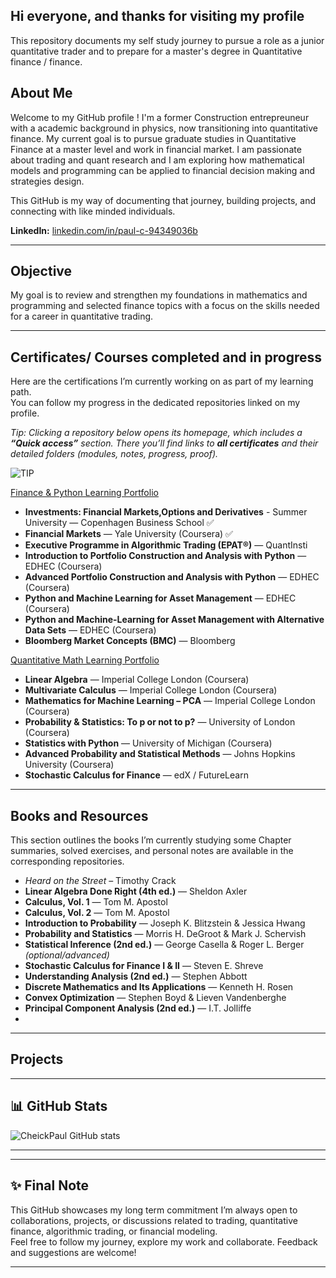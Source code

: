 ## Hi everyone, and thanks for visiting my profile

This repository documents my self study journey to pursue a role as a junior quantitative trader and to prepare for a master's degree in Quantitative finance / finance.

##  About Me 

Welcome to my GitHub profile ! I'm a former Construction entrepreuneur with a academic background in physics, now transitioning into quantitative finance. My current goal is to pursue graduate studies in Quantitative Finance at a master level and work in financial market. I am passionate about trading and quant research and I am exploring how mathematical models and programming can be applied to financial decision making and strategies design.

This GitHub is my way of documenting that journey, building projects, and connecting with like minded individuals.

**LinkedIn:** [linkedin.com/in/paul-c-94349036b](https://www.linkedin.com/in/paul-c-94349036b/)  

---

## Objective

My goal is to review and strengthen my foundations in mathematics and programming and selected finance topics with a focus on the skills needed for a career in quantitative trading.


---

##  Certificates/ Courses completed and in progress

Here are the certifications I’m currently working on as part of my learning path.  
You can follow my progress in the dedicated repositories linked on my profile.



*Tip: Clicking a repository below opens its homepage, which includes a **“Quick access”** section. There you’ll find links to **all certificates** and their detailed folders (modules, notes, progress, proof).*

![TIP](https://img.shields.io/badge/TIP-Quick%20Access-green)


[Finance & Python Learning Portfolio](https://github.com/CheickPaul/Finance-Python-Learning-Portfolio)
- **Investments: Financial Markets,Options and Derivatives** - Summer University — Copenhagen Business School  ✅
- **Financial Markets** — Yale University (Coursera)  ✅
- **Executive Programme in Algorithmic Trading (EPAT®)** — QuantInsti  
- **Introduction to Portfolio Construction and Analysis with Python** — EDHEC (Coursera)
- **Advanced Portfolio Construction and Analysis with Python** — EDHEC  (Coursera)
- **Python and Machine Learning for Asset Management** — EDHEC (Coursera)
- **Python and Machine-Learning for Asset Management with Alternative Data Sets** — EDHEC (Coursera)
- **Bloomberg Market Concepts (BMC)** — Bloomberg  

[Quantitative Math Learning Portfolio](https://github.com/CheickPaul/Quantitative-Math-Learning-Portfolio)  

- **Linear Algebra** — Imperial College London  (Coursera)
- **Multivariate Calculus** — Imperial College London (Coursera)
- **Mathematics for Machine Learning – PCA** — Imperial College London  (Coursera)
- **Probability & Statistics: To p or not to p?** — University of London (Coursera)
- **Statistics with Python** — University of Michigan  (Coursera)
- **Advanced Probability and Statistical Methods** — Johns Hopkins University (Coursera)
- **Stochastic Calculus for Finance** — edX / FutureLearn  
---

## Books and Resources

This section outlines the books I’m currently studying 
some Chapter summaries, solved exercises, and personal notes are available in the corresponding repositories.

- *Heard on the Street* – Timothy Crack  
- **Linear Algebra Done Right (4th ed.)** — Sheldon Axler  
- **Calculus, Vol. 1** — Tom M. Apostol  
- **Calculus, Vol. 2** — Tom M. Apostol  
- **Introduction to Probability** — Joseph K. Blitzstein & Jessica Hwang  
- **Probability and Statistics** — Morris H. DeGroot & Mark J. Schervish  
- **Statistical Inference (2nd ed.)** — George Casella & Roger L. Berger *(optional/advanced)*  
- **Stochastic Calculus for Finance I & II** — Steven E. Shreve  
- **Understanding Analysis (2nd ed.)** — Stephen Abbott  
- **Discrete Mathematics and Its Applications** — Kenneth H. Rosen  
- **Convex Optimization** — Stephen Boyd & Lieven Vandenberghe  
- **Principal Component Analysis (2nd ed.)** — I.T. Jolliffe
- 
---
## Projects

---

## 📊 GitHub Stats

![CheickPaul GitHub stats](https://github-readme-stats.vercel.app/api?username=CheickPaul&show_icons=true&theme=default)

---

---

##  ✨ Final Note 

This GitHub showcases my long term commitment 
I’m always open to collaborations, projects, or discussions related to trading, quantitative  finance, algorithmic trading, or financial modeling.  
Feel free to follow my journey, explore my work and collaborate. Feedback and suggestions are welcome!

---



